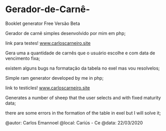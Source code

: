 # Gerador-de-Carnê-
Booklet generator Free
Versão Beta



Gerador de carnê simples desenvolvido por mim em php;

link para testes! www.carloscarneiro.site

Gera uma a quantidade de carnês que o usuário escolhe e com data de vencimento fixa;

existem alguns bugs na formatação da tabela no exel mas vou resolvelos;





Simple ram generator developed by me in php;

link to testicles! www.carloscarneiro.site

Generates a number of sheep that the user selects and with fixed maturity data;

there are some errors in the formation of the table in exel but I will solve it;


@autor: Carlos Emannoel
@local: Cariús - Ce
@data: 22/03/2020
